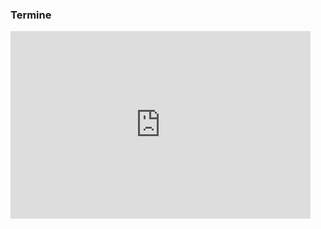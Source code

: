 ### Termine

<iframe src="https://www.google.com/calendar/embed?src=ffw.eisolzried%40gmail.com&ctz=Europe/Berlin" style="border: 0" width="480" height="300" frameborder="0" scrolling="no"></iframe>
